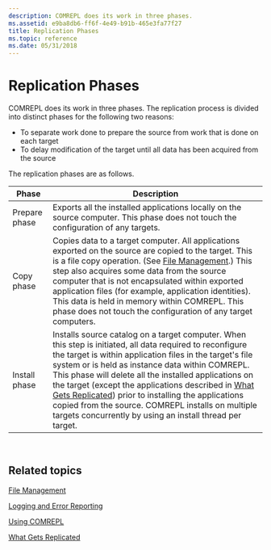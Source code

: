 ```yaml
---
description: COMREPL does its work in three phases.
ms.assetid: e9ba8db6-ff6f-4e49-b91b-465e3fa77f27
title: Replication Phases
ms.topic: reference
ms.date: 05/31/2018
---
```


# Replication Phases

COMREPL does its work in three phases. The replication process is divided into distinct phases for the following two reasons:

-   To separate work done to prepare the source from work that is done on each target
-   To delay modification of the target until all data has been acquired from the source

The replication phases are as follows.



| Phase         | Description                                                                                                                                                                                                                                                                                                                                                                                                                                                                                                                                  |
|---------------|----------------------------------------------------------------------------------------------------------------------------------------------------------------------------------------------------------------------------------------------------------------------------------------------------------------------------------------------------------------------------------------------------------------------------------------------------------------------------------------------------------------------------------------------|
| Prepare phase | Exports all the installed applications locally on the source computer. This phase does not touch the configuration of any targets.                                                                                                                                                                                                                                                                                                                                                                                                           |
| Copy phase    | Copies data to a target computer. All applications exported on the source are copied to the target. This is a file copy operation. (See [File Management](file-management.md).) This step also acquires some data from the source computer that is not encapsulated within exported application files (for example, application identities). This data is held in memory within COMREPL. This phase does not touch the configuration of any target computers.                                                                               |
| Install phase | Installs source catalog on a target computer. When this step is initiated, all data required to reconfigure the target is within application files in the target's file system or is held as instance data within COMREPL. This phase will delete all the installed applications on the target (except the applications described in [What Gets Replicated](what-gets-replicated.md)) prior to installing the applications copied from the source. COMREPL installs on multiple targets concurrently by using an install thread per target. |



 

## Related topics

<dl> <dt>

[File Management](file-management.md)
</dt> <dt>

[Logging and Error Reporting](logging-and-error-reporting.md)
</dt> <dt>

[Using COMREPL](using-comrepl.md)
</dt> <dt>

[What Gets Replicated](what-gets-replicated.md)
</dt> </dl>

 

 



